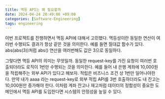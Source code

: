 ```yaml
---
title: 멱등 API는 왜 필요할까
date: 2024-04-24 20:49:08 +09:00
categories: [Software-Engineering]
tags: engineering
---
```


이번 프로젝트를 진행하면서 멱등 API에 대해서 고민했다. 멱등성이란 동일한 연산이 여러번 수행되도 결과가 항상 같은 것을 의미한다. 예를 들면 절대값 함수가 있다. 
abs(abs(3))처럼 abs() 연산을 여러번해도 값은 3으로 동일하다.

그렇다면 멱등 API의 의미는 무엇일까. 동일한 request-key를 가진 요청이 여러번 호출되더라도 로직이 1번만 수행되는 것을 의미한다. 
예를 들어 내 은행 계좌에 10,000원을 적립해주는 외부 API가 있다고 해보자. 적립은 비즈니스 조건 상 1번만 일어나야한다. 만약 내가 aaaa 라는 request-key로 외부 적립 API를 3번 호출하더라도 내 잔고는 10,000원만 증가해야 한다. 
이처럼 계좌 잔고나 재고처럼 데이터의 정합성이 중요한 도메인에서 멱등 API를 도입한다면 시스템의 안정성을 높일 수 있다.  
